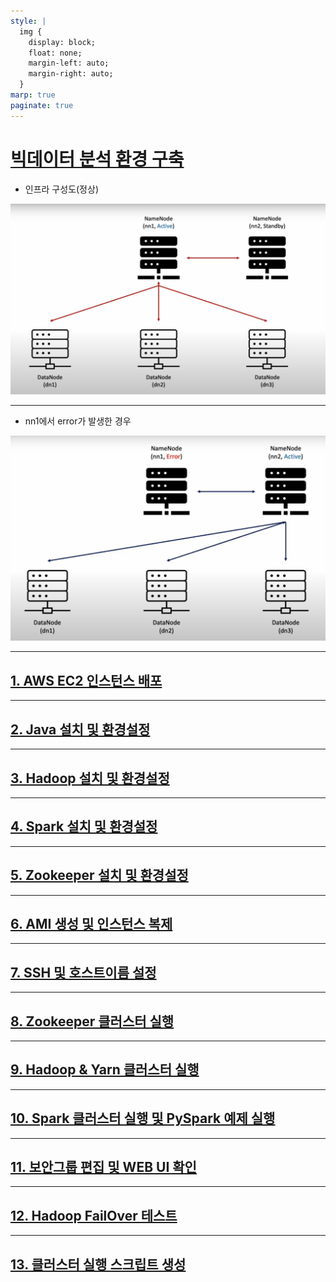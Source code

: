 ```yaml
---
style: |
  img {
    display: block;
    float: none;
    margin-left: auto;
    margin-right: auto;
  }
marp: true
paginate: true
---
```

# [빅데이터 분석 환경 구축](https://www.youtube.com/watch?v=BdNYMu0bUDA&list=PLJlUnZ1kDbt7X2C4ntIYHmphNDIc5wN8J)
- 인프라 구성도(정상)

![w:800](image.png)

---
- nn1에서 error가 발생한 경우 

![w:800](image-1.png)

---
## [1. AWS EC2 인스턴스 배포](./1.%20AWS%20EC2%20인스턴스%20배포.md)

---
## [2. Java 설치 및 환경설정](./2.%20Java%20설치%20및%20환경설정.md)

---
## [3. Hadoop 설치 및 환경설정](./3.%20Hadoop%20설치%20및%20환경설정.md)

---
## [4. Spark 설치 및 환경설정](./4.%20Spark%20설치%20및%20환경설정.md)

---
## [5. Zookeeper 설치 및 환경설정](./5.%20Zookeeper%20설치%20및%20환경설정.md)

---
## [6. AMI 생성 및 인스턴스 복제](./6.%20AMI%20생성%20및%20인스턴스%20복제.md)

---
## [7. SSH 및 호스트이름 설정](./7.%20SSH%20및%20호스트이름%20설정.md)

---
## [8. Zookeeper 클러스터 실행](./8.%20Zookeeper%20클러스터%20실행.md)

---
## [9. Hadoop & Yarn 클러스터 실행](./9.%20Hadoop%20&%20Yarn%20클러스터%20실행.md)

---
## [10. Spark 클러스터 실행 및 PySpark 예제 실행](./10.%20Spark%20클러스터%20실행%20및%20PySpark%20예제%20실행.md)

---
## [11. 보안그룹 편집 및 WEB UI 확인](./11.%20보안그룹%20편집%20및%20WEB%20UI%20확인.md)

---
## [12. Hadoop FailOver 테스트](./12.%20Hadoop%20FailOver%20테스트.md)

---
## [13. 클러스터 실행 스크립트 생성](./13.%20클러스터%20실행%20스크립트%20생성.md)





